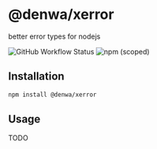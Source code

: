# @denwa/xerror
better error types for nodejs

![GitHub Workflow Status](https://img.shields.io/github/actions/workflow/status/juanka881/denwa-xerror/master-ci.yml?branch=master)
![npm (scoped)](https://img.shields.io/npm/v/@denwa/xerror)

## Installation
```sh
npm install @denwa/xerror
```

## Usage
TODO
